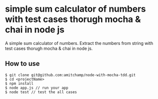 # simple sum calculator of numbers with test cases thorugh mocha & chai in node js
A simple sum calculator of numbers. Extract the numbers from string with test cases thorugh mocha & chai in node js.

## How to use

```
$ git clone git@github.com:amitchamp/node-with-mocha-tdd.git
$ cd <projectName>
$ npm install
$ node app.js // run your app
$ node test // test the all cases
```


